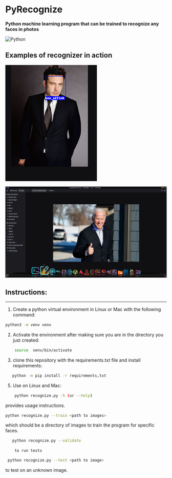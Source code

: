 # PyRecognize

**Python machine learning program that can be trained to recognize any  faces in photos** 

![Python](https://img.shields.io/badge/python-3670A0?style=for-the-badge&logo=python&logoColor=ffdd54) 

## Examples of recognizer in action

![Screenshot](https://github.com/Francesco601/PyRecognize/blob/main/Screenshot_20230528_070939.png)

![Screenshot](https://github.com/Francesco601/PyRecognize/blob/main/Screenshot_20230528_055729-1.png)




## Instructions:
---
1) Create a python virtual environment in Linux or Mac with the following command:
  ```bash
  python3 -m venv venv
 ``` 
2) Activate the environment after making sure you are in the directory you just created:
```bash
    source  venv/bin/activate
 ```   
3) clone this repository with the requirements.txt file and install requirements:
```bash
   python -m pip install -r requirements,txt
 ```  
5) Use on Linux and Mac: 
```bash 
    python recognize.py -h (or --help) 
   ``` 
   provides usage instructions.
   
 ```bash 
 python recognize.py --train <path to images>
 ``` 
 which should be  a directory of images to train the program for specific faces.
 ```bash
    python recognize.py --validate 
 ```
        to run tests 
  ```bash 
   python recognize.py --test <path to image> 
   ```
   to test on an unknown image.
  
  
